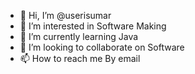 - 👋 Hi, I’m @userisumar
- 👀 I’m interested in Software Making
- 🌱 I’m currently learning Java
- 💞️ I’m looking to collaborate on Software
- 📫 How to reach me By email

<!---
userisumar/userisumar is a ✨ special ✨ repository because its `README.md` (this file) appears on your GitHub profile.
You can click the Preview link to take a look at your changes.
--->
